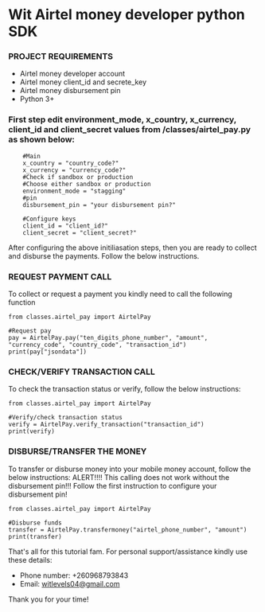 # Wit Airtel money developer python SDK

### PROJECT REQUIREMENTS
- Airtel money developer account
- Airtel money client_id and secrete_key
- Airtel money disbursement pin
- Python 3+

### First step edit environment_mode, x_country, x_currency, client_id and client_secret values from /classes/airtel_pay.py as shown below:

```
    #Main
    x_country = "country_code?"
    x_currency = "currency_code?"
    #Check if sandbox or production
    #Choose either sandbox or production
    environment_mode = "stagging"
    #pin
    disbursement_pin = "your disbursement pin?"

    #Configure keys
    client_id = "client_id?"
    client_secret = "client_secret?"
```

After configuring the above initiliasation steps, then you are ready to collect and disburse the payments. Follow the below instructions.

### REQUEST PAYMENT CALL
To collect or request a payment you kindly need to call the following function
```
from classes.airtel_pay import AirtelPay

#Request pay
pay = AirtelPay.pay("ten_digits_phone_number", "amount", "currency_code", "country_code", "transaction_id")
print(pay["jsondata"])
```

### CHECK/VERIFY TRANSACTION CALL
To check the transaction status or verify, follow the below instructions:
```
from classes.airtel_pay import AirtelPay

#Verify/check transaction status
verify = AirtelPay.verify_transaction("transaction_id")
print(verify)
```


### DISBURSE/TRANSFER THE MONEY
To transfer or disburse money into your mobile money account, follow the below instructions:
ALERT!!!! This calling does not work without the disbursement pin!!! Follow the first instruction to configure your disbursement pin!
```
from classes.airtel_pay import AirtelPay

#Disburse funds
transfer = AirtelPay.transfermoney("airtel_phone_number", "amount")
print(transfer)
```

That's all for this tutorial fam. For personal support/assistance kindly use these details:
- Phone number: +260968793843
- Email: witlevels04@gmail.com

Thank you for your time!


